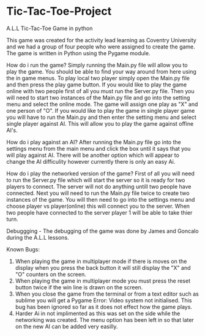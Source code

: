 # Tic-Tac-Toe-Project
A.L.L Tic-Tac-Toe Game in python

This game was created for the activity lead learning as Coventry University and we had a group of four people who were assigned to create
the game. The game is written in Python using the Pygame module.

How do i run the game?
Simply running the Main.py file will allow you to play the game. You should be able to find your way around from here using the in game menus. To play local two player simply open the Main.py file and then press the play game button. If you would like to play the game online with two people first of all you must run the Server.py file. Then you will need to start two instances of the Main.py file and go into the setting menu and select the online mode. The game will assign one play as "X" and one person of "O".
If you would like to play the game in single player game you will have to run the Main.py and then enter the setting menu and select single player against AI. This will allow you to play the game against offine AI's. 

How do i play against an AI?
After running the Main.py file go into the settings menu from the main menu and click the box until it says that you will play against AI.
There will be another option which will appear to change the AI difficulity however currently there is only an easy Ai.

How do i play the networked version of the game?
First of all you will need to run the Server.py file which will start the server so it is ready for two players to connect. The server 
will not do anything untill two people have connected. 
Next you will need to run the Main.py file twice to create two instances of the game.
You will then need to go into the settings menu and choose player vs player(online) this will connect you to the server.
When two people have connected to the server player 1 will be able to take thier turn. 

Debuggging - The debugging of the game was done by James and Goncalo during the A.L.L lessons. 

Known Bugs:
1. When playing the game in multiplayer mode if there is moves on the display when you press the back button it will still display the "X" and "O" counters on the screen.
2. When playing the game in multiplayer mode you must press the reset button twice if the win line is drawn on the screen.
3. When you close the game from the terminal or from a text editor such as sublime you will get a Pygame Error: Video system not initialised. This bug has been ignored so far as it does not
effect how the game plays.
4. Harder Ai in not implimented as this was set on the side while the networking was created. The menu option has been left in so that later on the new AI can be added very easilly.